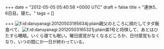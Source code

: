 
+++
date = "2012-05-05 05:40:58 +0000 UTC"
draft = false
title = "連休5、6日目。寝た。"
tags = []

+++
<img src="http://cdn-ak.f.st-hatena.com/images/fotolife/d/daruyanagi/20120503/20120503195634.jpg" alt="f:id:daruyanagi:20120503195634j:plain" title="f:id:daruyanagi:20120503195634j:plain" class="hatena-fotolife"/>親父のところに顔だしてタダ飯食べて、<img src="http://cdn-ak.f.st-hatena.com/images/fotolife/d/daruyanagi/20120503/20120503165321.jpg" alt="f:id:daruyanagi:20120503165321j:plain" title="f:id:daruyanagi:20120503165321j:plain" class="hatena-fotolife"/>弟1号と将棋して、あとはひたすら睡眠。いくら寝ても眠い。曜日感覚がなくなるどころか、日付感覚もなくなり、いつの間にか一日が終わっている。


